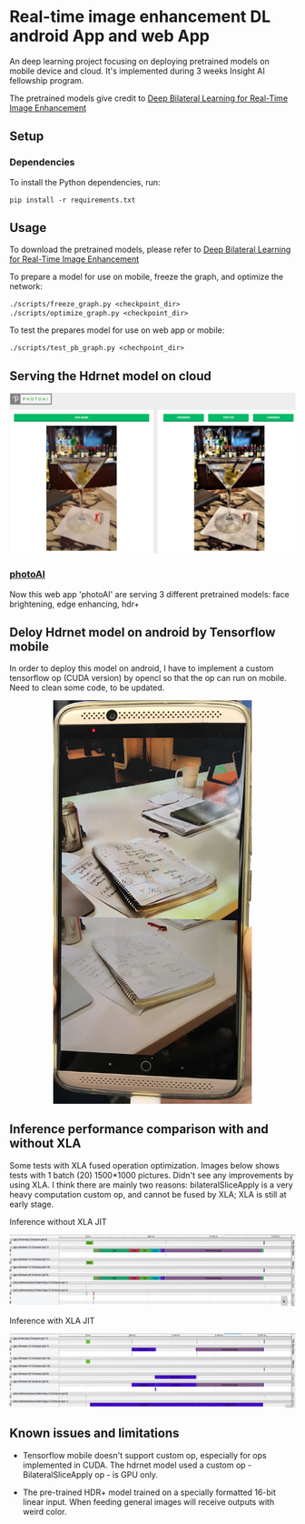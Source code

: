 # Real-time image enhancement DL android App and web App
An deep learning project focusing on deploying pretrained models on mobile device and cloud. It's implemented during 3 weeks Insight AI fellowship program.

The pretrained models give credit to [Deep Bilateral Learning
for Real-Time Image Enhancement](https://groups.csail.mit.edu/graphics/hdrnet/)   

## Setup

### Dependencies

To install the Python dependencies, run:

    pip install -r requirements.txt

## Usage

To download the pretrained models, please refer to [Deep Bilateral Learning
for Real-Time Image Enhancement](https://groups.csail.mit.edu/graphics/hdrnet/)


To prepare a model for use on mobile, freeze the graph, and optimize the network:

    ./scripts/freeze_graph.py <checkpoint_dir>
    ./scripts/optimize_graph.py <checkpoint_dir>
    
To test the prepares model for use on web app or mobile:
    
    ./scripts/test_pb_graph.py <chechpoint_dir>


## Serving the Hdrnet model on cloud
<p align="center">
  <img src="./example.png"/>
</p>

### [photoAI](http://photo-ai.surge.sh/)

Now this web app 'photoAI' are serving 3 different pretrained models: face brightening, edge enhancing, hdr+


## Deloy Hdrnet model on android by Tensorflow mobile

In order to deploy this model on android, I have to implement a custom tensorflow op (CUDA version) by opencl so that the op can run on mobile.
Need to clean some code, to be updated.

<p align="center">
  <img src="./IMG_1410.jpg" width="350"/>
</p>

## Inference performance comparison with and without XLA

Some tests with XLA fused operation optimization. Images below shows tests with 1 batch (20) 1500*1000 pictures. Didn't see any improvements by using XLA. I think there are mainly two reasons: bilateralSliceApply is a very heavy computation custom op, and cannot be fused by XLA; XLA is still at early stage.

Inference without XLA JIT
<p align="center">
    <img src="./no_xla.png"/>
</p>

Inference with XLA JIT
<p align="center">
    <img src="./xla.png"/>
</p>

## Known issues and limitations

* Tensorflow mobile doesn't support custom op, especially for ops implemented in CUDA. The hdrnet model used a custom op - BilateralSliceApply op - is GPU only.

* The pre-trained HDR+ model trained on a specially formatted 16-bit linear input. When feeding general images will receive outputs with weird color.